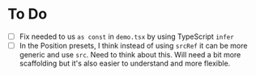 # To Do

- [ ] Fix needed to us `as const` in `demo.tsx` by using TypeScript `infer`
- [ ] In the Position presets, I think instead of using `srcRef` it can be more generic and use `src`. Need to think about this. Will need a bit more scaffolding but it's also easier to understand and more flexible.
